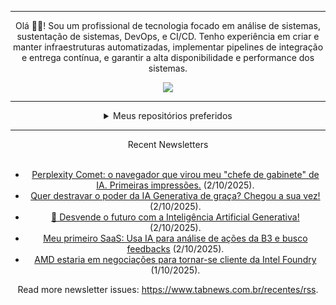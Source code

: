 <div align="center">
<hr>
<p>Olá 👋🏾! Sou um profissional de tecnologia focado em análise de sistemas, sustentação de sistemas, DevOps, e CI/CD. Tenho experiência em criar e manter infraestruturas automatizadas, implementar pipelines de integração e entrega contínua, e garantir a alta disponibilidade e performance dos sistemas.</p>
  <img src="https://media.giphy.com/media/yAGIvCiwPJn5C/giphy.gif">
<hr>
  <details>
  <summary>Meus repositórios preferidos</summary>
  <br />
  Alguns dos meus melhores repositórios:
  <br />
<br />
  <ul><li><a href=https://github.com/commitgeist/aluratube target="_blank" rel="noopener noreferrer">commitgeist/aluratube</a> (<b>0</b> ✨ and <b>0</b> 🍴): Aluratube - Desenvolvido durante a imersão React da Alura no final de 2022</li><li><a href=https://github.com/commitgeist/nlw-ia target="_blank" rel="noopener noreferrer">commitgeist/nlw-ia</a> (<b>0</b> ✨ and <b>0</b> 🍴): Projeto desenvolvido durante a NLW IA - Usando a API da OPENAI</li><li><a href=https://github.com/commitgeist/nlw-journey-ia target="_blank" rel="noopener noreferrer">commitgeist/nlw-journey-ia</a> (<b>0</b> ✨ and <b>0</b> 🍴): NLW IA - Agent de viagens usando python + langchain + GPT</li>
<li>More coming soon :).</li>
</ul>
  </details>
  <hr/>
    <summary>Recent Newsletters</summary>
  <br />
  <ul>
    <li><a href=https://www.tabnews.com.br/jefersonolivaras/perplexity-comet-o-navegador-que-virou-meu-chefe-de-gabinete-de-ia-primeiras-impressoes target="_blank" rel="noopener noreferrer">Perplexity Comet: o navegador que virou meu "chefe de gabinete" de IA. Primeiras impressões.</a> (2/10/2025).</li><li><a href=https://www.tabnews.com.br/fazedordecodigo/quer-destravar-o-poder-da-ia-generativa-de-graca-chegou-a-sua-vez target="_blank" rel="noopener noreferrer">Quer destravar o poder da IA Generativa de graça? Chegou a sua vez!</a> (2/10/2025).</li><li><a href=https://www.tabnews.com.br/fazedordecodigo/desvende-o-futuro-com-a-inteligencia-artificial-generativa target="_blank" rel="noopener noreferrer">🤖 Desvende o futuro com a Inteligência Artificial Generativa!</a> (2/10/2025).</li><li><a href=https://www.tabnews.com.br/Busa/show-tn-meu-primeiro-saas-usa-ia-para-analise-de-acoes-da-b3-e-busco-feedbacks target="_blank" rel="noopener noreferrer">Meu primeiro SaaS: Usa IA para análise de ações da B3 e busco feedbacks</a> (2/10/2025).</li><li><a href=https://www.tabnews.com.br/NewsletterOficial/amd-estaria-em-negociacoes-para-tornar-se-cliente-da-intel-foundry target="_blank" rel="noopener noreferrer">AMD estaria em negociações para tornar-se cliente da Intel Foundry</a> (1/10/2025).</li>
  </ul>
<p>Read more newsletter issues: <a href="https://www.tabnews.com.br/recentes/rss">https://www.tabnews.com.br/recentes/rss</a>.</p>
  </details>
